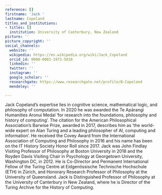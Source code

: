 ```yaml
---
reference: []
firstname: 'Jack '
lastname: Copeland
titles_and_institutions:
- titles: []
  institution: University of Canterbury, New Zealand
picture: ''
picture_copyright: ''
social_channels:
  website: ''
  wikipedia: https://en.wikipedia.org/wiki/Jack_Copeland
  orcid_id: 0000-0003-1973-5018
  linkedin: ''
  twitter: ''
  instagram: ''
  google_scholar: ''
  researchgate: https://www.researchgate.net/profile/B-Copeland
  mendeley: ''

---
```

Jack Copeland’s expertise lies in cognitive science, mathematical logic, and philosophy of computation. In 2020 he was awarded the Te Apārangi Humanities Aronui Medal ‘for research into the foundations, philosophy and history of computing’. The citation for the American Philosophical Association’s Barwise Prize, awarded in 2017, describes him as ‘the world-wide expert on Alan Turing and a leading philosopher of AI, computing and information’. He received the Covey Award from the International Association of Computing and Philosophy in 2016 and his name has been on the IT History Society Honor Roll since 2017. ​Jack was John Findlay Visiting Professor of Philosophy at Boston University in 2018 and the Royden Davis Visiting Chair in Psychology at Georgetown University, Washington DC, in 2012. He is Co-Director and Permanent International Fellow of the Turing Centre at Eidgenössische Technische Hochschule (ETH) in Zürich, and Honorary Research Professor of Philosophy at the University of Queensland. Jack is Distinguished Professor of Philosophy at the University of Canterbury in New Zealand, where he is Director of the Turing Archive for the History of Computing.